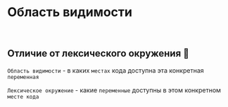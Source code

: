# Область видимости
>
>
<br>

## Отличие от лексического окружения 🛑

`Область видимости` - в каких `местах` кода доступна эта конкретная `переменная`

`Лексическое окружение` - какие `переменные` доступны в этом конкретном `месте кода`
